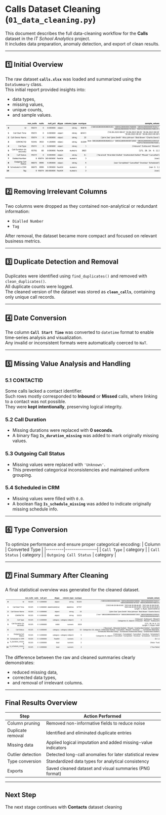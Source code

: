 # Calls Dataset Cleaning (`01_data_cleaning.py`)

This document describes the full data-cleaning workflow for the **Calls** dataset in the *IT School Analytics* project.  
It includes data preparation, anomaly detection, and export of clean results.

---

## 1️⃣ Initial Overview

The raw dataset **`calls.xlsx`** was loaded and summarized using the `DataSummary` class.  
This initial report provided insights into:
- data types,  
- missing values,  
- unique counts,  
- and sample values.

![Calls Info Raw](figures/calls_info_raw.png)

---

## 2️⃣ Removing Irrelevant Columns

Two columns were dropped as they contained non-analytical or redundant information:
- `Dialled Number`
- `Tag`

After removal, the dataset became more compact and focused on relevant business metrics.

---

## 3️⃣ Duplicate Detection and Removal

Duplicates were identified using `find_duplicates()` and removed with `clean_duplicates()`.  
All duplicate counts were logged.  
The cleaned version of the dataset was stored as **`clean_calls`**, containing only unique call records.

---

## 4️⃣ Date Conversion

The column **`Call Start Time`** was converted to `datetime` format to enable time-series analysis and visualization.  
Any invalid or inconsistent formats were automatically coerced to `NaT`.

---

## 5️⃣ Missing Value Analysis and Handling

### 5.1 CONTACTID
Some calls lacked a contact identifier.  
Such rows mostly corresponded to **Inbound** or **Missed** calls, where linking to a contact was not possible.  
They were **kept intentionally**, preserving logical integrity.

### 5.2 Call Duration
- Missing durations were replaced with **0 seconds**.  
- A binary flag **`Is_duration_missing`** was added to mark originally missing values.

### 5.3 Outgoing Call Status
- Missing values were replaced with `'Unknown'`.  
- This prevented categorical inconsistencies and maintained uniform grouping.

### 5.4 Scheduled in CRM
- Missing values were filled with `0.0`.  
- A boolean flag **`Is_schedule_missing`** was added to indicate originally missing schedule info.

---

## 6️⃣ Type Conversion

To optimize performance and ensure proper categorical encoding:
| Column | Converted Type |
|---------|----------------|
| `Call Type` | category |
| `Call Status` | category |
| `Outgoing Call Status` | category |

---

## 7️⃣ Final Summary After Cleaning

A final statistical overview was generated for the cleaned dataset.

![Calls Info Clean](figures/calls_info_clean.png)

The difference between the raw and cleaned summaries clearly demonstrates:
- reduced missing data,  
- corrected data types,  
- and removal of irrelevant columns.

---

## Final Results Overview

| Step | Action Performed |
|------|------------------|
| Column pruning | Removed non-informative fields to reduce noise |
| Duplicate removal | Identified and eliminated duplicate entries |
| Missing data | Applied logical imputation and added missing-value indicators |
| Outlier detection | Detected long-call anomalies for later statistical review |
| Type conversion | Standardized data types for analytical consistency |
| Exports | Saved cleaned dataset and visual summaries (PNG format) |

---

## Next Step

The next stage continues with **Contacts** dataset cleaning
